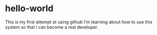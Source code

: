 # hello-world
This is my first attempt at using github
I'm learning about how to use this system so that I can become a real developer. 
